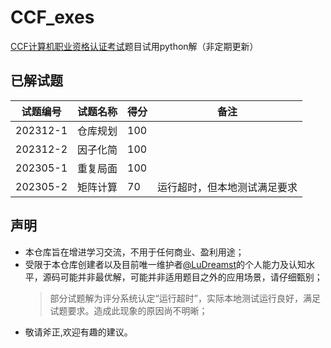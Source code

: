 # CCF_exes
[CCF计算机职业资格认证考试](https://cspro.org)题目试用python解（非定期更新）
## 已解试题  
|试题编号|试题名称|得分|备注|
|---|---|---|---|
|202312-1|仓库规划|100|
|202312-2|因子化简|100|
|202305-1|重复局面|100|
|202305-2|矩阵计算|70|运行超时，但本地测试满足要求|  

## 声明  
* 本仓库旨在增进学习交流，不用于任何商业、盈利用途；
* 受限于本仓库创建者以及目前唯一维护者[@LuDreamst](https://github.com/LuDreamst)的个人能力及认知水平，源码可能并非最优解，可能并非适用题目之外的应用场景，请仔细甄别； 
  > 部分试题解为评分系统认定“运行超时”，实际本地测试运行良好，满足试题要求。造成此现象的原因尚不明晰； 
* 敬请斧正,欢迎有趣的建议。
